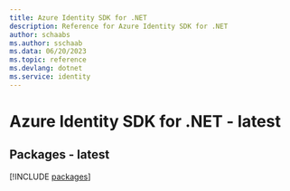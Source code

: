 ```yaml
---
title: Azure Identity SDK for .NET
description: Reference for Azure Identity SDK for .NET
author: schaabs
ms.author: sschaab
ms.data: 06/20/2023
ms.topic: reference
ms.devlang: dotnet
ms.service: identity
---
```

# Azure Identity SDK for .NET - latest
## Packages - latest
[!INCLUDE [packages](identity-index.md)]